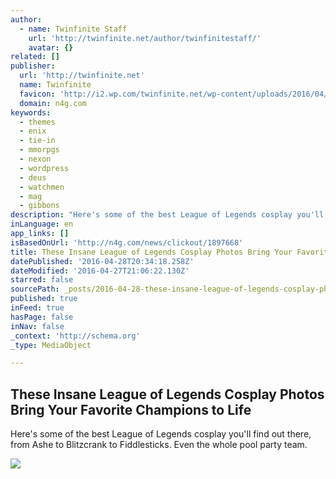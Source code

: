 ```yaml
---
author:
  - name: Twinfinite Staff
    url: 'http://twinfinite.net/author/twinfinitestaff/'
    avatar: {}
related: []
publisher:
  url: 'http://twinfinite.net'
  name: Twinfinite
  favicon: 'http://i2.wp.com/twinfinite.net/wp-content/uploads/2016/04/cropped-logo-2.png?fit=192%2C192'
  domain: n4g.com
keywords:
  - themes
  - enix
  - tie-in
  - mmorpgs
  - nexon
  - wordpress
  - deus
  - watchmen
  - mag
  - gibbons
description: "Here's some of the best League of Legends cosplay you'll find out there, from Ashe to Blitzcrank to Fiddlesticks. Even the whole pool party team."
inLanguage: en
app_links: []
isBasedOnUrl: 'http://n4g.com/news/clickout/1897668'
title: These Insane League of Legends Cosplay Photos Bring Your Favorite Champions to Life
datePublished: '2016-04-28T20:34:18.258Z'
dateModified: '2016-04-27T21:06:22.130Z'
starred: false
sourcePath: _posts/2016-04-28-these-insane-league-of-legends-cosplay-photos-bring-your-fav.md
published: true
inFeed: true
hasPage: false
inNav: false
_context: 'http://schema.org'
_type: MediaObject

---
```

<article style=""><h1>These Insane League of Legends Cosplay Photos Bring Your Favorite Champions to Life</h1><p>Here's some of the best League of Legends cosplay you'll find out there, from Ashe to Blitzcrank to Fiddlesticks. Even the whole pool party team.</p><img src="http://i0.wp.com/twinfinite.net/wp-content/uploads/2016/04/cos.jpg?fit=623%2C350" /></article>